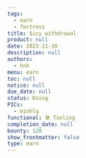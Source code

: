 ```yaml
---
tags:
  - earn
  - fortress
title: $icy withdrawal
product: null
date: 2023-11-30
description: null
authors:
  - hnh
menu: earn
toc: null
notice: null
due_date: null
status: Doing
PICs:
  - minhlq
functional: 🛠️ Tooling
completion_date: null
bounty: 120
show_frontmatter: false
type: earn
---
```

